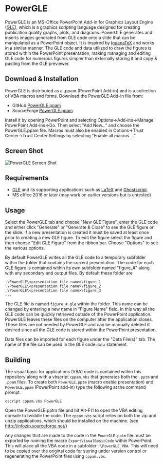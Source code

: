 # PowerGLE

PowerGLE is an MS-Office PowerPoint Add-in for Graphics Layout Engine ([GLE](https://glx.sourceforge.io)), which is a graphics scripting language designed for creating publication quality graphs, plots, and diagrams. PowerGLE generates and inserts images generated from GLE code onto a slide that can be manipulated as a PowerPoint object. It is inspired by [IguanaTeX](https://www.jonathanleroux.org/software/iguanatex) and works in a similar manner.  The GLE code and data utilized to draw the figures is stored within the PowerPoint presentation, making managing and editing GLE code for numerous figures simpler than externally storing it and copy & pasting from the GLE previewer.

## Download & Installation

PowerGLE is distributed as a .ppam (PowerPoint Add-in) and is a collection of VBA macros and forms. Download the PowerGLE Add-in file from: 

* GitHub [PowerGLE.ppam](https://github.com/vlabella/PowerGLE/releases/download/1.0.0/PowerGLE-1.0.0.ppam) 
* SourceForge [PowerGLE.ppam](https://sourceforge.net/projects/glx/files/PowerGLE/1.0.0/PowerGLE-1.0.0.ppam/download)

Install it by opening PowerPoint and selecting Options->Add-ins->Manage PowerPoint Add-ins->Go.  Then select "Add New..." and choose the PowerGLE.ppam file.  Macros must also be enabled in Options->Trust Center->Trust Center Settings by selecting "Enable all macros ..."

## Screen Shot

![PowerGLE Screen Shot](https://glx.sourceforge.io/images/PowerGLEScreenShot.PNG "PowerGLE Screen Shot")

## Requirements

* [GLE](https://glx.sourceforge.io) and its supporting applications such as [LaTeX](https://www.latex-project.org/) and [Ghostscript](https://www.ghostscript.com/).
* MS office 2016 or later (may work on earlier versions but is untested)

## Usage

Select the PowerGLE tab and choose "New GLE Figure", enter the GLE code and either click "Generate" or "Generate & Close" to see the GLE figure on the slide. If a new presentation is created it must be saved at least once prior to creating a new GLE figure. To edit the figure select the figure and then choose "Edit GLE Figure" from the ribbon bar.  Choose "Options" to see the various options.

By default PowerGLE writes all the GLE code to a temporary subfolder within the folder that contains the current presentation.  The code for each GLE figure is contained within its own subfolder named "figure_#" along with any secondary and output files.  By default these folder are

    .\PowerGLE\<presentation file name>\figure_1
    .\PowerGLE\<presentation file name>\figure_2
    .\PowerGLE\<presentation file name>\figure_3 
    ...

The GLE file is named `figure_#.gle` within the folder.  This name can be changed by entering a new name in "Figure Name" field.  In this way all the GLE code can be quickly retrieved outside of the PowerPoint application.  PowerGLE leaves these files on the computer after the application closes.  These files are not needed by PowerGLE and can be manually deleted if desired since all the GLE code is stored within the PowerPoint presentation.

Data files can be imported for each figure under the "Data File(s)" tab.  The name of the file can be used in the GLE code `data` statement.

## Building

The visual basic for applications (VBA) code is contained within this repository along with a vbscript `cppam.vbs` that generates both the `.pptm` and `.ppam` files.  To create both `PowerGLE.pptm` (macro enable presentation) and `PowerGLE.ppam` (PowerPoint add-in) type the following at the command prompt.

    cscript cppam.vbs PowerGLE

Open the PowerGLE.pptm file and hit Alt-F11 to open the VBA editing console to twiddle the code.  The `cppam.vbs` script relies on both the zip and unzip applications, which should be installed on the machine. (see http://infozip.sourceforge.net/)

Any changes that are made to the code in the `PowerGLE.pptm` file must be exported by running the macro `ExportVisualBasicCode` within PowerPoint.  This will place all the VBA code in a subfolder `.\PowerGLE_VBA`.  This will need to be copied over the original code for storing under version control or regenerating the PowerPoint files using `cppam.vbs`.
